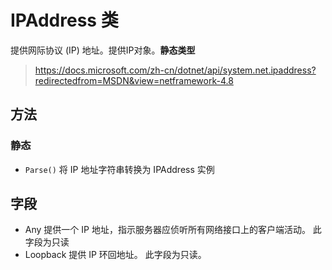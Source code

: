 # IPAddress 类

提供网际协议 (IP) 地址。提供IP对象。**静态类型**

> https://docs.microsoft.com/zh-cn/dotnet/api/system.net.ipaddress?redirectedfrom=MSDN&view=netframework-4.8

## 方法

### 静态

- `Parse()` 将 IP 地址字符串转换为 IPAddress 实例

## 字段

- Any 提供一个 IP 地址，指示服务器应侦听所有网络接口上的客户端活动。 此字段为只读
- Loopback 提供 IP 环回地址。 此字段为只读。

